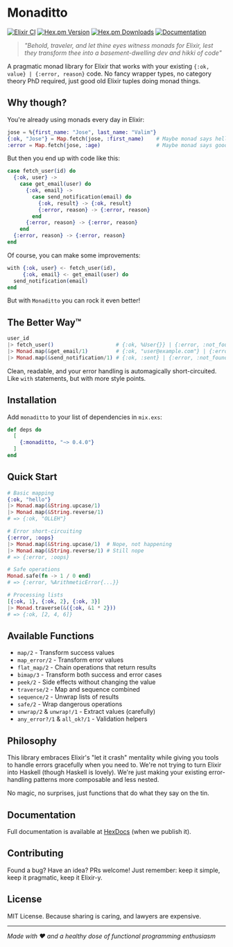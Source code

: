 # Monaditto

[![Elixir CI](https://github.com/bardoor/monaditto/actions/workflows/elixir.yml/badge.svg)](https://github.com/bardoor/monaditto/actions/workflows/elixir.yml)
[![Hex.pm Version](https://img.shields.io/hexpm/v/monaditto.svg)](https://hex.pm/packages/monaditto)
[![Hex.pm Downloads](https://img.shields.io/hexpm/dt/monaditto.svg)](https://hex.pm/packages/monaditto)
[![Documentation](https://img.shields.io/badge/docs-hexdocs-blue.svg)](https://hexdocs.pm/monaditto)

> *"Behold, traveler, and let thine eyes witness monads for Elixir, lest they transform thee into a basement-dwelling dev and hikki of code"*

A pragmatic monad library for Elixir that works with your existing `{:ok, value} | {:error, reason}` code. No fancy wrapper types, no category theory PhD required, just good old Elixir tuples doing monad things.

## Why though?

You're already using monads every day in Elixir:

```elixir
jose = %{first_name: "Jose", last_name: "Valim"}
{:ok, "Jose"} = Map.fetch(jose, :first_name)    # Maybe monad says hello
:error = Map.fetch(jose, :age)                  # Maybe monad says goodbye
```

But then you end up with code like this:

```elixir
case fetch_user(id) do
  {:ok, user} ->
    case get_email(user) do
      {:ok, email} ->
        case send_notification(email) do
          {:ok, result} -> {:ok, result}
          {:error, reason} -> {:error, reason}
        end
      {:error, reason} -> {:error, reason}
    end
  {:error, reason} -> {:error, reason}
end
```

Of course, you can make some improvements:
```elixir
with {:ok, user} <- fetch_user(id),
     {:ok, email} <- get_email(user) do
  send_notification(email)
end
```

But with `Monaditto` you can rock it even better!

## The Better Way™

```elixir
user_id
|> fetch_user()                    # {:ok, %User{}} | {:error, :not_found}
|> Monad.map(&get_email/1)         # {:ok, "user@example.com"} | {:error, :not_found}
|> Monad.map(&send_notification/1) # {:ok, :sent} | {:error, :not_found}
```

Clean, readable, and your error handling is automagically short-circuited. Like `with` statements, but with more style points.

## Installation

Add `monaditto` to your list of dependencies in `mix.exs`:

```elixir
def deps do
  [
    {:monaditto, "~> 0.4.0"}
  ]
end
```

## Quick Start

```elixir
# Basic mapping
{:ok, "hello"}
|> Monad.map(&String.upcase/1)
|> Monad.map(&String.reverse/1)
# => {:ok, "OLLEH"}

# Error short-circuiting
{:error, :oops}
|> Monad.map(&String.upcase/1)  # Nope, not happening
|> Monad.map(&String.reverse/1) # Still nope
# => {:error, :oops}

# Safe operations
Monad.safe(fn -> 1 / 0 end)
# => {:error, %ArithmeticError{...}}

# Processing lists
[{:ok, 1}, {:ok, 2}, {:ok, 3}]
|> Monad.traverse(&({:ok, &1 * 2}))
# => {:ok, [2, 4, 6]}
```

## Available Functions

- `map/2` - Transform success values
- `map_error/2` - Transform error values
- `flat_map/2` - Chain operations that return results
- `bimap/3` - Transform both success and error cases
- `peek/2` - Side effects without changing the value
- `traverse/2` - Map and sequence combined
- `sequence/2` - Unwrap lists of results
- `safe/2` - Wrap dangerous operations
- `unwrap/2` & `unwrap!/1` - Extract values (carefully)
- `any_error?/1` & `all_ok?/1` - Validation helpers

## Philosophy

This library embraces Elixir's "let it crash" mentality while giving you tools to handle errors gracefully when you need to. We're not trying to turn Elixir into Haskell (though Haskell is lovely). We're just making your existing error-handling patterns more composable and less nested.

No magic, no surprises, just functions that do what they say on the tin.

## Documentation

Full documentation is available at [HexDocs](https://hexdocs.pm/monaditto) (when we publish it).

## Contributing

Found a bug? Have an idea? PRs welcome! Just remember: keep it simple, keep it pragmatic, keep it Elixir-y.

## License

MIT License. Because sharing is caring, and lawyers are expensive.

---

*Made with ❤️ and a healthy dose of functional programming enthusiasm*
